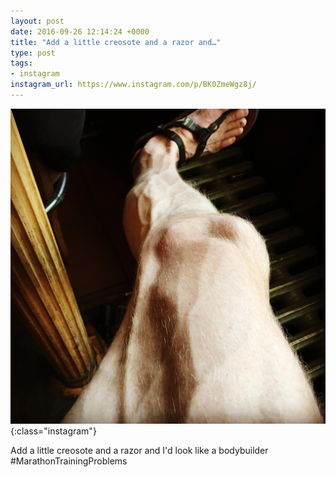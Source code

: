 ```yaml
---
layout: post
date: 2016-09-26 12:14:24 +0000
title: "Add a little creosote and a razor and…"
type: post
tags:
- instagram
instagram_url: https://www.instagram.com/p/BK0ZmeWgz8j/
---
```


![Instagram - BK0ZmeWgz8j](/img/BK0ZmeWgz8j.jpg){:class="instagram"}

Add a little creosote and a razor and I'd look like a bodybuilder #MarathonTrainingProblems
